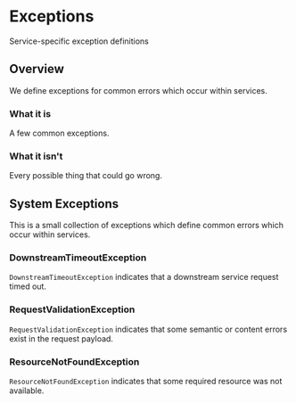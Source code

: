 # Exceptions

Service-specific exception definitions

## Overview

We define exceptions for common errors which occur within services.

### What it is

A few common exceptions.

### What it isn't

Every possible thing that could go wrong.

## System Exceptions

This is a small collection of exceptions which define common errors which occur within services.

### DownstreamTimeoutException

`DownstreamTimeoutException` indicates that a downstream service request timed out.

### RequestValidationException

`RequestValidationException` indicates that some semantic or content errors exist in the request payload.

### ResourceNotFoundException

`ResourceNotFoundException` indicates that some required resource was not available.
